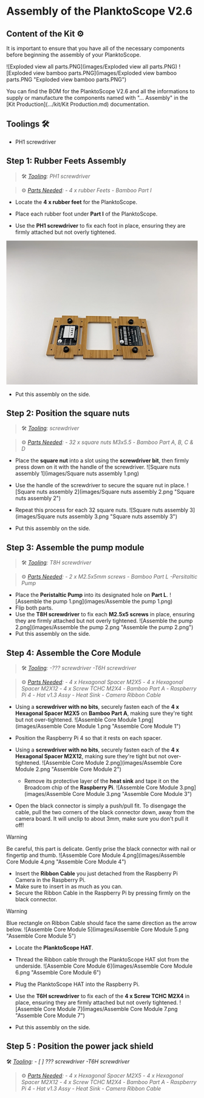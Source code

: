 
# Assembly of the PlanktoScope V2.6


## Content of the Kit :gear:


<!-- Here the idea is to be able to start with the Planktoscope Kit bought to FairScope or after achieving all the sub assembly metionned in V2.6/kit/Kit Production chapters  -->

It is important to ensure that you have all of the necessary components before beginning the assembly of your PlanktoScope.

![Exploded view all parts.PNG](images/Exploded view all parts.PNG)
![Exploded view bamboo parts.PNG](images/Exploded view bamboo parts.PNG "Exploded view bamboo parts.PNG")

You can find the BOM for the PlanktoScope V2.6 and all the informations to supply or manufacture the components named with "… Assembly" in the [Kit Production](.../kit/Kit Production.md) documentation.

## Toolings :hammer_and_wrench:
- PH1 screwdriver


## Step 1: Rubber Feets Assembly

>:hammer_and_wrench:
>_[Tooling](#toolings-hammerandwrench): PH1 screwdriver_

>:gear:
>_[Parts Needed](#content-of-the-kit-gear):_
>	_- 4 x rubber Feets_
>	_- Bamboo Part I_

* Locate the **4 x rubber feet** for the PlanktoScope.

* Place each rubber foot under **Part I** of the PlanktoScope.

* Use the **PH1 screwdriver** to fix each foot in place, ensuring they are firmly attached but not overly tightened.

![Part I with rubber feets.PNG](images/2.png)

* Put this assembly on the side.


## Step 2: Position the square nuts

>:hammer_and_wrench:
>_[Tooling](#toolings-hammerandwrench): screwdriver_

>:gear:
>_[Parts Needed](#content-of-the-kit-gear):_
>	_- 32 x square nuts M3x5.5_
>	_- Bamboo Part A, B, C & D_

* Place the **square nut** into a slot using the **screwdriver bit**, then firmly press down on it with the handle of the screwdriver.
![Square nuts assembly 1](images/Square nuts assembly 1.png)
  
* Use the handle of the screwdriver to secure the square nut in place.
![Square nuts assembly 2](images/Square nuts assembly 2.png "Square nuts assembly 2")

* Repeat this process for each 32 square nuts.
![Square nuts assembly 3](images/Square nuts assembly 3.png "Square nuts assembly 3")

* Put this assembly on the side.

## Step 3: Assemble the pump module

>:hammer_and_wrench:
>_[Tooling](#toolings-hammerandwrench): T8H screwdriver_

>:gear:
>_[Parts Needed](#content-of-the-kit-gear):_
>	_- 2 x M2.5x5mm screws_
>	_- Bamboo Part L_
>	_-Persitaltic Pump_


* Place the **Peristaltic Pump** into its designated hole on **Part L**.
![Assemble the pump 1.png](images/Assemble the pump 1.png)
* Flip both parts.
* Use the **T8H screwdriver** to fix each **M2.5x5 screws** in place, ensuring they are firmly attached but not overly tightened.
![Assemble the pump 2.png](images/Assemble the pump 2.png "Assemble the pump 2.png")
* Put this assembly on the side.

## Step 4: Assemble the Core Module

>:hammer_and_wrench:
>_[Tooling](#toolings-hammerandwrench):_
>	_-??? screwdriver_
>	_-T6H screwdriver_

>:gear:
>_[Parts Needed](#content-of-the-kit-gear):_
>	_- 4 x Hexagonal Spacer M2X5_
>	_- 4 x Hexagonal Spacer M2X12_
>	_- 4 x Screw TCHC M2X4_
>	_- Bamboo Part A_
>	_- Raspberry Pi 4_
>	_- Hat v1.3 Assy_
>	_- Heat Sink_
> 	_- Camera Ribbon Cable_

* Using a **screwdriver with no bits**, securely fasten each of the **4 x Hexagonal Spacer M2X5** on **Bamboo Part A**, making sure they're tight but not over-tightened.
![Assemble Core Module 1.png](images/Assemble Core Module 1.png "Assemble Core Module 1")

* Position the Raspberry Pi 4 so that it rests on each spacer.
* Using a **screwdriver with no bits**, securely fasten each of the **4 x Hexagonal Spacer M2X12**, making sure they're tight but not over-tightened.
![Assemble Core Module 2.png](images/Assemble Core Module 2.png "Assemble Core Module 2")

  * Remove its protective layer of the **heat sink** and tape it on the Broadcom chip of the **Raspberry Pi**.
![Assemble Core Module 3.png](images/Assemble Core Module 3.png "Assemble Core Module 3")

* Open the black connector is simply a push/pull fit. To disengage the cable, pull the two corners of the black connector down, away from the camera board. It will unclip to about 3mm, make sure you don't pull it off!

>[!WARNING]
>Be careful, this part is delicate. Gently prise the black connector with nail or fingertip and thumb.
![Assemble Core Module 4.png](images/Assemble Core Module 4.png "Assemble Core Module 4")

* Insert the **Ribbon Cable** you just detached from the Raspberry Pi Camera in the Raspberry Pi. 
* Make sure to insert in as much as you can.
* Secure the Ribbon Cable in the Raspberry Pi by pressing firmly on the black connector.

>[!WARNING]
>Blue rectangle on Ribbon Cable should face the same direction as the arrow below.
![Assemble Core Module 5](images/Assemble Core Module 5.png "Assemble Core Module 5")


* Locate the **PlanktoScope HAT**.
* Thread the Ribbon cable through the PlanktoScope HAT slot from the underside.
![Assemble Core Module 6](images/Assemble Core Module 6.png "Assemble Core Module 6")

* Plug the PlanktoScope HAT into the Raspberry Pi.
* Use the **T6H screwdriver** to fix each of the **4 x Screw TCHC M2X4** in place, ensuring they are firmly attached but not overly tightened.
![Assemble Core Module 7](images/Assemble Core Module 7.png "Assemble Core Module 7")
* Put this assembly on the side.

## Step 5 : Position the power jack shield
:hammer_and_wrench:
_[Tooling](#toolings-hammerandwrench):_
	_- [ ] ??? screwdriver_
	_-T6H screwdriver_

>:gear:
>_[Parts Needed](#content-of-the-kit-gear):_
>	_- 4 x Hexagonal Spacer M2X5_
>	_- 4 x Hexagonal Spacer M2X12_
>	_- 4 x Screw TCHC M2X4_
>	_- Bamboo Part A_
>	_- Raspberry Pi 4_
>	_- Hat v1.3 Assy_
>	_- Heat Sink_
> 	_- Camera Ribbon Cable_
